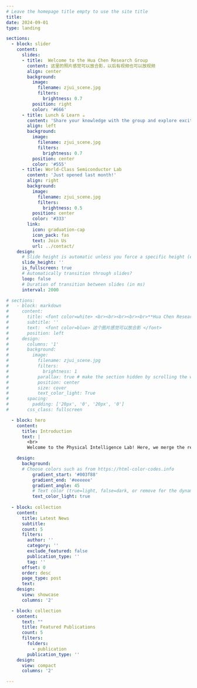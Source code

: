 ```yaml
---
# Leave the homepage title empty to use the site title
title:
date: 2024-09-01
type: landing

sections:
  - block: slider
    content:
      slides:
      - title:  Welcome to the Hua Chen Research Group
        content: 这里的照片感觉可以放合影，以后有视频也可以放视频
        align: center
        background:
          image:
            filename: zjui_scene.jpg
            filters:
              brightness: 0.7
          position: right
          color: '#666'
      - title: Lunch & Learn ☕️
        content: 'Share your knowledge with the group and explore exciting new topics together!'
        align: left
        background:
          image:
            filename: zjui_scene.jpg
            filters:
              brightness: 0.7
          position: center
          color: '#555'
      - title: World-Class Semiconductor Lab
        content: 'Just opened last month!'
        align: right
        background:
          image:
            filename: zjui_scene.jpg
            filters:
              brightness: 0.5
          position: center
          color: '#333'
        link:
          icon: graduation-cap
          icon_pack: fas
          text: Join Us
          url: ../contact/
    design:
      # Slide height is automatic unless you force a specific height (e.g. '400px')
      slide_height: ''
      is_fullscreen: true
      # Automatically transition through slides?
      loop: false
      # Duration of transition between slides (in ms)
      interval: 2000

# sections:
#   - block: markdown
#     content:
#       title: <font color=white> <br><br><br><br><br>**Hua Chen Research Group** </font>
#       subtitle: ''
#       text:  <font color=blue> 这个图片感觉可以放合影 </font>
#       position: left
#     design:
#       columns: '1'
#       background:
#         image: 
#           filename: zjui_scene.jpg
#           filters:
#             brightness: 1
#           parallax: true # make the section hidden by scrolling the wheel
#           position: center
#           size: cover
#           text_color_light: True
#       spacing:
#         padding: ['20px', '0', '20px', '0']
#       css_class: fullscreen

  - block: hero
    content:
      title: Introduction 
      text: |
        <br>
        Welcome to the Physical Intelligence Lab! Here, we merge the realms of robotics and machine learning to explore innovative solutions that enhance physical interaction with the world. Our research delves into intelligent systems that not only perform tasks but also learn and adapt in real-time, paving the way for advancements in automation, smart environments, and beyond.

    design:
      background:
      # Choose colors such as from https://html-color-codes.info
          gradient_start: '#003f88'
          gradient_end: '#eeeeee'
          gradient_angle: 45
          # Text color (true=light, false=dark, or remove for the dynamic theme color).
          text_color_light: true
  
  - block: collection
    content:
      title: Latest News
      subtitle:
      count: 5
      filters:
        author: ''
        category: ''
        exclude_featured: false
        publication_type: ''
        tag: ''
      offset: 0
      order: desc
      page_type: post
      text:  
    design:
      view: showcase
      columns: '2'

  - block: collection
    content:
      text: ""
      title: Featured Publications
      count: 5
      filters:
        folders:
          - publication
        publication_type: ''
    design:
      view: compact
      columns: '2'

---
```

